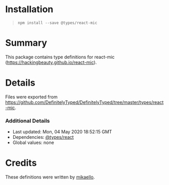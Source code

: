 # Installation
> `npm install --save @types/react-mic`

# Summary
This package contains type definitions for react-mic (https://hackingbeauty.github.io/react-mic).

# Details
Files were exported from https://github.com/DefinitelyTyped/DefinitelyTyped/tree/master/types/react-mic.

### Additional Details
 * Last updated: Mon, 04 May 2020 18:52:15 GMT
 * Dependencies: [@types/react](https://npmjs.com/package/@types/react)
 * Global values: none

# Credits
These definitions were written by [mikaello](https://github.com/mikaello).
